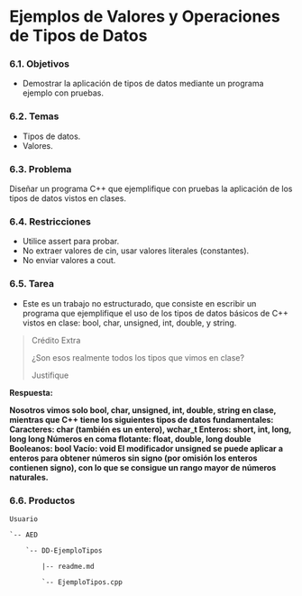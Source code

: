 # Ejemplos de Valores y Operaciones de Tipos de Datos


### 6.1. Objetivos

* Demostrar la aplicación de tipos de datos mediante un programa ejemplo con pruebas.

### 6.2. Temas

* Tipos de datos.
* Valores.

### 6.3. Problema

Diseñar un programa C++ que ejemplifique con pruebas la aplicación de los tipos de datos vistos en clases.

### 6.4. Restricciones

* Utilice assert para probar.
* No extraer valores de cin, usar valores literales (constantes).
* No enviar valores a cout.

### 6.5. Tarea

* Este es un trabajo no estructurado, que consiste en escribir un programa que ejemplifique el uso de los tipos de datos básicos de C++ vistos en clase: bool, char, unsigned, int, double, y string.

> Crédito Extra
> 
> ¿Son esos realmente todos los tipos que vimos en clase?
> 
> Justifique

**Respuesta:**

**Nosotros vimos solo bool, char, unsigned, int, double, string en clase, mientras que C++ tiene los siguientes tipos de datos fundamentales:
Caracteres: char (también es un entero), wchar_t
Enteros: short, int, long, long long
Números en coma flotante: float, double, long double
Booleanos: bool
Vacío: void
El modificador unsigned se puede aplicar a enteros para obtener números sin signo (por omisión los enteros contienen signo), con lo que se consigue un rango mayor de números naturales.** 

### 6.6. Productos

    Usuario

    `-- AED

        `-- DD-EjemploTipos

            |-- readme.md

            `-- EjemploTipos.cpp
